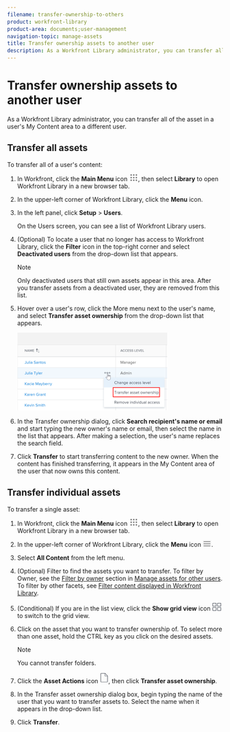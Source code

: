 ```yaml
---
filename: transfer-ownership-to-others
product: workfront-library
product-area: documents;user-management
navigation-topic: manage-assets
title: Transfer ownership assets to another user
description: As a Workfront Library administrator, you can transfer all of the asset in a user's My Content area to a different user.
---
```


# Transfer ownership assets to another user

As a Workfront Library administrator, you can transfer all of the asset in a user's My Content area to a different user.

## Transfer all assets

To transfer all of a user's content:

1. In Workfront, click the **Main Menu** icon ![](assets/main-menu-icon.png), then select **Library** to open Workfront Library in a new browser tab.
1. In the upper-left corner of Workfront Library, click the **Menu** icon.
1. In the left panel, click **Setup** > **Users**.

   On the Users screen, you can see a list of Workfront Library users.

1. (Optional) To locate a user that no longer has access to Workfront Library, click the **Filter** icon in the top-right corner and select **Deactivated users** from the drop-down list that appears.

   >[!NOTE]
   >
   >Only deactivated users that still own assets appear in this area. After you transfer assets from a deactivated user, they are removed from this list.

1. Hover over a user's row, click the More menu next to the user's name, and select **Transfer asset ownership** from the drop-down list that appears.

   ![](assets/transfer-asset-selection-350x181.png)

1. In the Transfer ownership dialog, click **Search recipient's name or email** and start typing the new owner's name or email, then select the name in the list that appears. After making a selection, the user's name replaces the search field.
1. Click **Transfer** to start transferring content to the new owner. When the content has finished transferring, it appears in the My Content area of the user that now owns this content.

## Transfer individual assets

To transfer a single asset:

1. In Workfront, click the **Main Menu** icon ![](assets/main-menu-icon.png), then select **Library** to open Workfront Library in a new browser tab.
1. In the upper-left corner of Workfront Library, click the **Menu** icon ![](assets/library-menu-icon.png).
1. Select **All Content** from the left menu.
1. (Optional) Filter to find the assets you want to transfer. To filter by Owner, see the [Filter by owner](../../../workfront-library/administration-and-setup/manage-assets/manage-assets-for-other-users.md#filter) section in [Manage assets for other users](../../../workfront-library/administration-and-setup/manage-assets/manage-assets-for-other-users.md). To filter by other facets, see [Filter content displayed in Workfront Library](../../../workfront-library/content-management/basics/filter-content-displayed.md).

1. (Conditional) If you are in the list view, click the **Show grid view** icon ![](assets/grid-view-icon.png) to switch to the grid view.
1. Click on the asset that you want to transfer ownership of. To select more than one asset, hold the CTRL key as you click on the desired assets.

   >[!NOTE]
   >
   >You cannot transfer folders.

1. Click the **Asset Actions** icon ![](assets/library-document-icon.png), then click **Transfer asset ownership**.

1. In the Transfer asset ownership dialog box, begin typing the name of the user that you want to transfer assets to. Select the name when it appears in the drop-down list.
1. Click **Transfer**.

